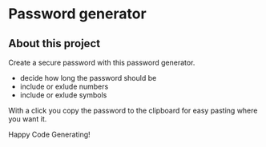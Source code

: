 # Password generator

## About this project

Create a secure password with this password generator.

* decide how long the password should be
* include or exlude numbers
* include or exlude symbols

With a click you copy the password to the clipboard for easy pasting where you want it.

Happy Code Generating!
